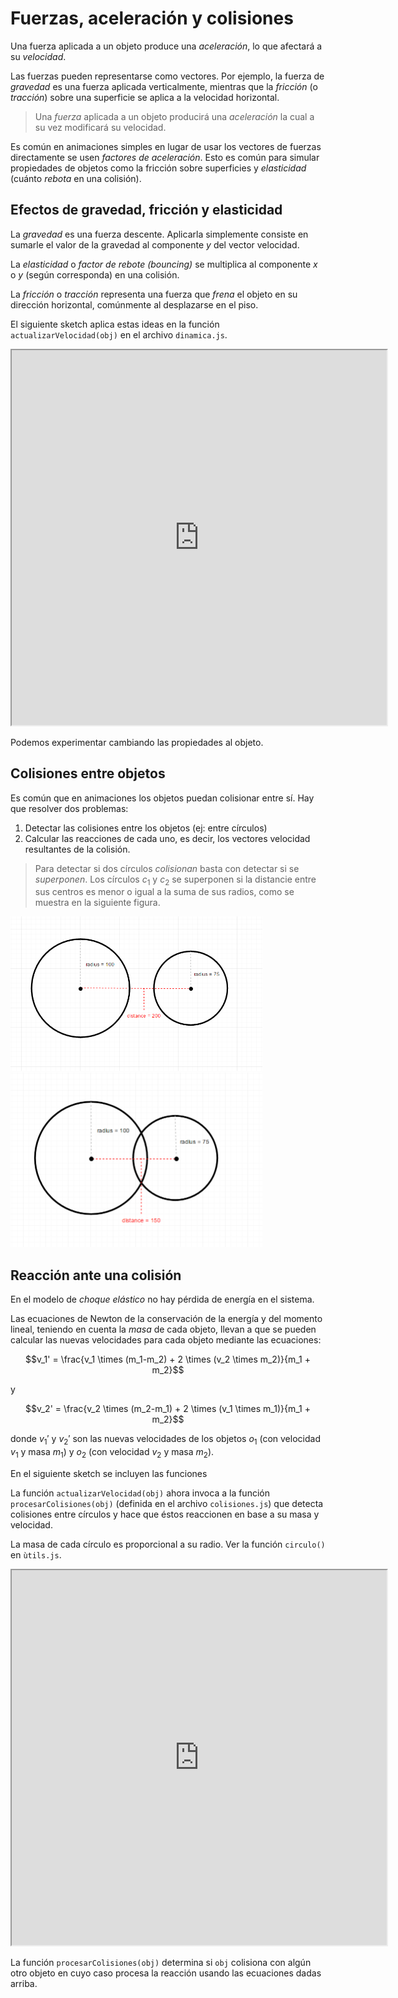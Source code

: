 # Fuerzas, aceleración y colisiones

Una fuerza aplicada a un objeto produce una *aceleración*, lo que afectará a su
*velocidad*.

Las fuerzas pueden representarse como vectores. Por ejemplo, la fuerza de
*gravedad* es una fuerza aplicada verticalmente, mientras que la *fricción* (o
*tracción*) sobre una superficie se aplica a la velocidad horizontal.

> Una *fuerza* aplicada a un objeto producirá una *aceleración* la cual a su vez
> modificará su velocidad.

Es común en animaciones simples en lugar de usar los vectores de fuerzas
directamente se usen *factores de aceleración*. Esto es común para simular
propiedades de objetos como la fricción sobre superficies y *elasticidad*
(cuánto *rebota* en una colisión).

## Efectos de gravedad, fricción y elasticidad

La *gravedad* es una fuerza descente. Aplicarla simplemente consiste en sumarle el
valor de la gravedad al componente *y* del vector velocidad.

La *elasticidad* o *factor de rebote (bouncing)* se multiplica al componente *x*
o *y* (según corresponda) en una colisión.

La *fricción* o *tracción* representa una fuerza que *frena* el objeto en su
dirección horizontal, comúnmente al desplazarse en el piso.

El siguiente sketch aplica estas ideas en la función `actualizarVelocidad(obj)`
en el archivo `dinamica.js`.

<iframe src="https://editor.p5js.org/marroyo/full/AB6ic6ELu"
        width="600" height="600"></iframe>

Podemos experimentar cambiando las propiedades al objeto.

## Colisiones entre objetos

Es común que en animaciones los objetos puedan colisionar entre sí. Hay que
resolver dos problemas:

1. Detectar las colisiones entre los objetos (ej: entre círculos)
2. Calcular las reacciones de cada uno, es decir, los vectores velocidad
   resultantes de la colisión.

> Para detectar si dos círculos *colisionan* basta con detectar si se
> *superponen*. Los círculos $c_1$ y $c_2$ se superponen si la distancie entre
> sus centros es menor o igual a la suma de sus radios, como se muestra en la
> siguiente figura.

<div class="center" style="width: 80%;">

![colisión cículos](img/no-circle-collision.png ":size=40%")
![colisión cículos](img/circle-collision.png ":size=40%")

</div>

## Reacción ante una colisión

En el modelo de *choque elástico* no hay pérdida de energía en el sistema.

Las ecuaciones de Newton de la conservación de la energía y del momento lineal,
teniendo en cuenta la *masa* de cada objeto, llevan a que se pueden calcular las
nuevas velocidades para cada objeto mediante las ecuaciones:

$$v_1' = \frac{v_1 \times (m_1-m_2) + 2 \times (v_2 \times m_2)}{m_1 + m_2}$$

y

$$v_2' = \frac{v_2 \times (m_2-m_1) + 2 \times (v_1 \times m_1)}{m_1 + m_2}$$

donde $v_1'$ y $v_2'$ son las nuevas velocidades de los objetos $o_1$ (con
velocidad $v_1$ y masa $m_1$) y $o_2$ (con velocidad $v_2$ y masa $m_2$).

En el siguiente sketch se incluyen las funciones 

La función `actualizarVelocidad(obj)` ahora invoca a la función
`procesarColisiones(obj)` (definida en el archivo `colisiones.js`) que detecta
colisiones entre círculos y hace que éstos reaccionen en base a su masa y
velocidad.

La masa de cada círculo es proporcional a su radio. Ver la función `circulo()`
en `ùtils.js`.

<iframe src="https://editor.p5js.org/marroyo/full/iuq-RAfVd"
        width="600" height="600">
</iframe>

La función `procesarColisiones(obj)` determina si `obj` colisiona con algún otro
objeto en cuyo caso procesa la reacción usando las ecuaciones dadas arriba.